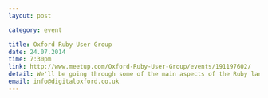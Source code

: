```yaml
---
layout: post

category: event

title: Oxford Ruby User Group
date: 24.07.2014
time: 7:30pm
link: http://www.meetup.com/Oxford-Ruby-User-Group/events/191197602/
detail: We'll be going through some of the main aspects of the Ruby language and then on to the pub. This will be a good talk for beginners and anyone who is excited or curious about Ruby
email: info@digitaloxford.co.uk
---
```

